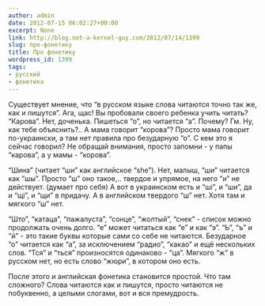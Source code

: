 ```yaml
---
author: admin
date: 2012-07-15 06:02:27+00:00
excerpt: None
link: http://blog.not-a-kernel-guy.com/2012/07/14/1399
slug: про-фонетику
title: Про фонетику
wordpress_id: 1399
tags:
- русский
- фонетика
---
```


Существует мнение, что “в русском языке слова читаются точно так же, как и пишутся”. Ага, щас! Вы пробовали своего ребенка учить читать? “Карова”. Нет, доченька. Пишеться “о”, но читается “а”. Почему? Гм. Ну, как тебе объяснить?.. А мама говорит “корова”? Просто мама говорит по-украински, а там нет правила про безударную “о”. С кем это я сейчас говорил? Не обращай внимания, просто запомни - у папы “карова”, а у мамы - “корова”.

“Шина” (читает “ши” как английское “she”). Нет, малыш, “ши” читается как “шы”. Просто “ш” оно такое,.. твердое и упрямое, на него “и” не действует. (думает про себя) А вот в украинском есть и “ші”, и “ши”, да и “щі”, и “щи” в придачу. А в английском твердого “ш” нет. Хотя там и мягкого “ш” нет.

“Што”, “катаца”, “пажалуста”, “сонце”, “жолтый”, “снек” - список можно продолжать очень долго. “е” может читаться как “е” и как “э”. “Ь”, “ъ” и “й” - это такие буквы которые сами со себе не читаются. Безударное “о” читается как “а”, за исключением “радио”, “какао” и ещё нескольких слов. “Тся” и “ться” произносятся одинаково - “ца”. Мягкого “ж” в русском нет, но есть слово “жюри”, в котором оно есть.

После этого и английская фонетика становится простой. Что там сложного? Слова читаются как и пишутся, просто читаются не побуквенно, а целыми слогами, вот и вся премудрость.
